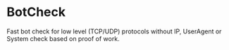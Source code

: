 # BotCheck
Fast bot check for low level (TCP/UDP) protocols without IP, UserAgent or System check based on proof of work.
